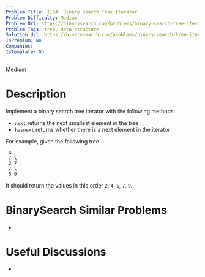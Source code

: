 ```yaml
---
Problem Title: 1164. Binary Search Tree Iterator
Problem Difficulty: Medium
Problem Url: https://binarysearch.com/problems/binary-search-tree-iterator/
Problem Tags: tree, data structure
Solution Url: https://binarysearch.com/problems/binary-search-tree-iterator/solutions/
IsPremium: No
Companies: 
IsTemplate: No
---
```


<span style="color: ;">Medium</span>

# Description

Implement a binary search tree iterator with the following methods:

- `next` returns the next smallest element in the tree
- `hasnext` returns whether there is a next element in the iterator

For example, given the following tree

```
 4
 / \
 2 7
 / \
 5 9
```

It should return the values in this order `2`, `4`, `5`, `7`, `9`.

# BinarySearch Similar Problems

- []()

# Useful Discussions

- []()

